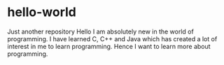 # hello-world
Just another repository
Hello
I am absolutely new in the world of programming. I have learned C, C++ and Java which has created a lot of interest in me to learn programming. Hence I want to learn more about programming. 
